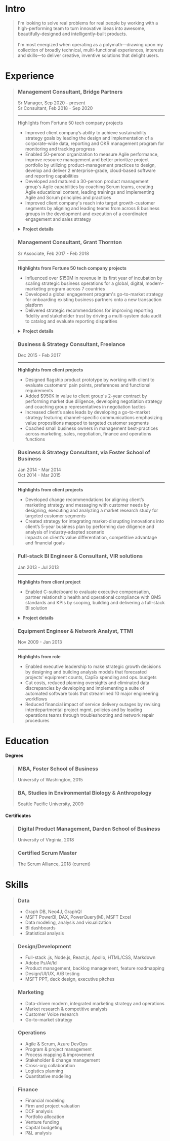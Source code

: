 # Intro
> I'm looking to solve real problems for real people by working with a high-performing team to turn innovative ideas into awesome, beautifully-designed and intelligently-built products. 
> <br/><br/>
>I'm most energized when operating as a polymath—drawing upon my collection of broadly technical, multi-functional experiences, interests and skills—to deliver creative, inventive solutions that delight users.



# Experience



  
>### Management Consultant, Bridge Partners
>Sr Manager, Sep 2020 - present  
>Sr Consultant, Feb 2018 - Sep 2020  
>
>---
><span class="hiddenHighlight">Highlights from Fortune 50 tech company projects   </span>
>
>- Improved client company’s ability to achieve sustainability strategy goals by leading the design and implementation of a corporate-wide data, reporting and OKR management program for monitoring and tracking progress  
>- Enabled 50-person organization to measure Agile performance, improve resource management and better prioritize project portfolio by utilizing product-management practices to design, develop and deliver 2 enterprise-grade, cloud-based software and reporting capabilities  
>- Developed and matured a 30-person product management group's Agile capabilities by coaching Scrum teams, creating Agile educational content, leading trainings and 
implementing Agile and Scrum principles and practices  
>- Improved client company's reach into target growth-customer segments by aligning and leading teams from across 8 business groups in the development and execution of a coordinated engagement and sales strategy  
>
>
><details>
>
>---
>  <summary><b>Project details</b></summary>
>
>  
  ><b>OKR, data, reporting and tooling management for cross-org PMO</b>
  >- Influenced corporate sustainability strategy by facilitating the development of organization-wide OKRs for 10 different sustainability programs scoped to 10, 1 and 1/2 year time frames and by leading the OKR rollout across the company's 14 major business groups
  >- Enabled efficient scaling and automation of in-scope program management functions by guiding client through program architecture design 
  >- Assisted client in creation and implementation of a cross-company data platform by leading business-side stakeholders through requirements development process and facilitating collaboration with development teams
  >- Improved PMO efficiency by designing and building a process for systematically collecting, tracking, vetting, defining and maturing business-centric tooling requests in preparation of handoff to technical product and development teams for development
  >- Fostered consultant growth through career coaching and development
>
>---
  ><b>Product management for organizational operations</b>
  >- Successfully delivered resource management software tool to client by collecting requirements and feedback from stakeholders, developing and prioritizing feature backlog and collaborating with development team to ensure build satisfied business needs
  >- Delivered Enterprise- 
  >- Reduced by designing 
  >- Developed prioritized backlog
>  
>---
  ><b>Agile implementation and management</b>
  >- Implemented and fostered Agile frameworks within the organization
  >- high performing, collaborative teams
  >- higher quality of work
  >- better work life
>
>---
  ><b>Marketing and sales strategy programs development</b>
  >- Led cross-org team within to research market trends and design and implement new marketing and sales strategies targeting growth customer segments and industries
  >- Influenced positive SLT perception of Startup segment opportunity by crafting strategy pitch addressing startup needs, industry trends, competitive landscape and client priorities
  >- Demonstrated ROI potential of Startup investment opportunity by collaborating with financial SMEs to build research-based financial models
  >- Enabled client to grow share of the startup ecosystem by facilitating cross-org strategic alignment and producing a customer engagement playbook containing cross-team orchestration and customer journey guidance
  >- Assisted 20+ Startups move to client platform by helping Startup LTs map business needs against available engagement programs and navigate onboarding processes
>  
>
></details>









>### Management Consultant, Grant Thornton
>Sr Associate, Feb 2017 - Feb 2018
>
>--- 
>**Highlights from Fortune 50 tech company projects**
>- Influenced over $150M in revenue in its first year of incubation by scaling strategic business operations for a global, digital, modern-marketing program across 7 countries  
>- Developed a global engagement program's go-to-market strategy for onboarding existing business partners onto a new transaction platform  
>- Delivered strategic recommendations for improving reporting fidelity and stakeholder trust by driving a multi-system data audit to catalog and evaluate reporting disparities  
>
><details>
>
>---
>  <summary><b>Project details</b></summary>
>
> 
  ><b>Global modern marketing program management</b>  
  >- Attributed $150M in influenced revenue to an automated global, digital marketing program by driving process improvements to optimize integrated marketing-and-sales pipeline performance
  >- Rolled out program refresh to 4 existing and 3 new global markets by managing launch activities across content, social, web, marketing operations, sales, reporting and field teams
  >- Piloted new program content and features by managing end-to-end A/B testing process, including scoping experiments through cross-org collaboration, designing tests, translating objectives into technical requirements and analyzing pre and post data
>
>---
>
  ><b>Global partner marketing program strategy</b>
>
>---
>
  ><b>Global modern marketing data audit</b>
>
></details>




>### Business & Strategy Consultant, Freelance
>Dec 2015 - Feb 2017
>
>---  
>**Highlights from client projects**
>- Designed flagship product prototype by working with client to evaluate customers’ pain points, preferences and functional requirements  
>- Added $950K in value to client group's 2-year contract by performing market due diligence, developing negotiation strategy and coaching group representatives in negotiation tactics  
>- Increased client‘s sales leads by developing a go-to-market strategy featuring channel-specific communications emphasizing value propositions mapped to targeted customer segments  
>- Coached small business owners in management best-practices across marketing, sales, negotiation, finance and operations functions  






>### Business & Strategy Consultant, via Foster School of Business
>Jan 2014 - Mar 2014  
>Oct 2014 - Mar 2015  
>
>--- 
>**Highlights from client projects**
>- Developed change recommendations for aligning client’s marketing strategy and messaging with customer needs by designing, executing and analyzing a market research study for targeted customer segments  
>- Created strategy for integrating market-disrupting innovations into client’s 5-year business plan by performing due diligence and analysis of industry-adapted scenario  
impacts on client’s value differentiation, competitive advantage and financial goals  



>### Full-stack BI Engineer & Consultant, VIR solutions
>Jan 2013 - Jul 2013
>
>---
>**Highlights from client project**
>- Enabled C-suite/board to evaluate executive compensation, partner relationship health and operational compliance with QMS standards and KPIs by scoping, building and delivering a full-stack BI solution
>
><details>
  >
  >---
  ><summary><b>Project details</b></summary>
  >
  >- Provided client leadership insights into quality management performance by translating 10 industry-standard measures into firm-specific formulas that drove scorecard KPIs
  >- Designed and built an automated ETL process to populate a back-end data warehousing service of RDBs and OLAP cubes that powered a client-facing BI dashboard featuring interactive real-time data and user-friendly, drill-down-capable visualizations
  >- Delivered product at forecasted deadline by partnering with stakeholders to scope project objectives and requirements, by utilizing Agile methodologies to rapidly iterate through features and by leveraging team’s collective expertise to solve bugs and complete milestones
  >
  >
></details>



>### Equipment Engineer & Network Analyst, TTMI
>Nov 2009 - Jan 2013
>
>--- 
>**Highlights from role**
>- Enabled executive leadership to make strategic growth decisions by designing and building analysis models that forecasted projects’ equipment counts, CapEx spending and ops. budgets
>- Cut costs, reduced planning oversights and eliminated data discrepancies by developing and implementing a suite of automated software tools that streamlined 10 major engineering workflows
>- Reduced financial impact of service delivery outages by revising interdepartmental project mgmt. policies and by leading operations teams through troubleshooting and network repair procedures



# Education


<!-- panels:start -->
<!-- div:left-panel -->
#### Degrees

>### MBA, Foster School of Business
>University of Washington, 2015

>### BA, Studies in Environmental Biology & Anthropology
>Seattle Pacific University, 2009


<!-- div:right-panel -->
#### Certificates
  
>### Digital Product Management, Darden School of Business
>University of Virginia, 2018

>### Certified Scrum Master
>The Scrum Alliance, 2018 (current)
<!-- panels:end -->





# Skills

<!-- panels:start -->
<!-- div:left-panel -->
>### Data
>- Graph DB, Neo4J, GraphQl
>- MSFT PowerBI, DAX, PowerQuery(M), MSFT Excel
>- Data modeling, analysis and visualization
>- BI dashboards
>- Statistical analysis 

>### Design/Development
>- Full-stack .js, Node.js, React.js, Apollo, HTML/CSS, Markdown
>- Adobe Ps/Ai/Id
>- Product management, backlog management, feature roadmapping
>- Design/UI/UX, A/B testing
>- MSFT PPT, deck design, executive pitches

>### Marketing
>- Data-driven modern, integrated marketing strategy and operations
>- Market research & competitive analysis
>- Customer Voice research
>- Go-to-market strategy


<!-- div:right-panel -->
>### Operations
>- Agile & Scrum, Azure DevOps
>- Program & project management
>- Process mapping & improvement
>- Stakeholder & change management
>- Cross-org collaboration
>- Logistics planning
>- Quantitative modeling

>### Finance
>- Financial modeling
>- Firm and project valuation
>- DCF analysis
>- Portfolio allocation
>- Venture funding
>- Capital budgeting
>- P&L analysis
<!-- panels:end -->




